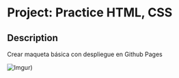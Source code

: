 
# Project: Practice HTML, CSS

## Description

Crear maqueta básica con despliegue en Github Pages

![Imgur](https://i.imgur.com/uXquPlo.png))

